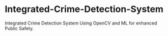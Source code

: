 # Integrated-Crime-Detection-System
Integrated Crime Detection System Using OpenCV and ML for enhanced Public Safety.
